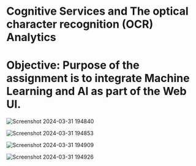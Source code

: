 # Cognitive Services and The optical character recognition (OCR) Analytics

#  Objective: Purpose of the assignment is to integrate Machine Learning and AI as part of the Web UI. 

![Screenshot 2024-03-31 194840](https://github.com/bkrish111/OCRTextAnalysis/assets/147780244/2baecc9b-3e97-4fd6-8a95-f5abe7948353)

![Screenshot 2024-03-31 194853](https://github.com/bkrish111/OCRTextAnalysis/assets/147780244/6a249a31-434b-42d4-8572-5b8ff08f93eb)

![Screenshot 2024-03-31 194909](https://github.com/bkrish111/OCRTextAnalysis/assets/147780244/fcf8c7ff-b11d-4efa-b6fa-d29bf344f7ac)


![Screenshot 2024-03-31 194926](https://github.com/bkrish111/OCRTextAnalysis/assets/147780244/c6b8ba94-074f-44e7-9b22-43d830bf9342)
